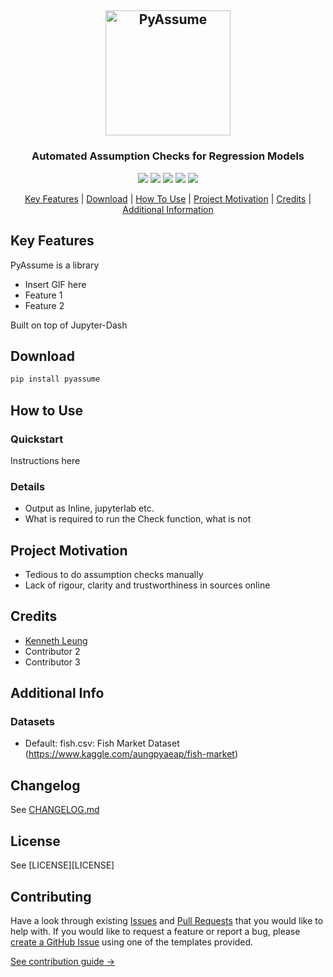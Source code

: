 <h2 align="center"><img src="https://raw.githubusercontent.com/kennethleungty/pyassume/main/media/logo_v1.png" alt="PyAssume" width="200"></h2>
<h3 align="center">Automated Assumption Checks for Regression Models</h3>
<p align="center">
  <a href="https://img.shields.io/badge/Coverage-100%25-green"><img src="https://img.shields.io/badge/Coverage-100%25-green"></a>
  <a href="https://img.shields.io/badge/Build-Passing-green"><img src="https://img.shields.io/badge/Build-Passing-green"></a>
  <a href="https://img.shields.io/badge/Python-v3.6+-blue.svg"><img src="https://img.shields.io/badge/Python-v3.6+-blue.svg"></a>
  <a href="https://img.shields.io/badge/License-MIT-blue.svg"><img src="https://img.shields.io/badge/License-MIT-blue.svg"></a>
  <a href="https://img.shields.io/badge/Contributions-Welcome-orange.svg"><img src="https://img.shields.io/badge/Contributions-Welcome-orange.svg"></a>
</p>
<p align="center">
  <a href="#key-features">Key Features</a> |
  <a href="#download">Download</a> |
  <a href="#how-to-use">How To Use</a> |
  <a href="#project-motivation">Project Motivation</a> |
  <a href="#credits">Credits</a> |
  <a href="#additional-info">Additional Information</a>
</p>

## Key Features
PyAssume is a library

- Insert GIF here
- Feature 1
- Feature 2

Built on top of Jupyter-Dash

## Download
```bash
pip install pyassume
```

## How to Use

### Quickstart
Instructions here

### Details
- Output as Inline, jupyterlab etc.
- What is required to run the Check function, what is not

## Project Motivation
- Tedious to do assumption checks manually
- Lack of rigour, clarity and trustworthiness in sources online

## Credits
- [Kenneth Leung](https://github.com/kennethleungty)
- Contributor 2
- Contributor 3

## Additional Info
### Datasets
- Default: fish.csv: Fish Market Dataset (https://www.kaggle.com/aungpyaeap/fish-market)

## Changelog
See [CHANGELOG.md](CHANGELOG.md)

## License
See [LICENSE][LICENSE]

## Contributing
Have a look through existing [Issues](https://github.com/kennethleungty/pyassume/issues) and [Pull Requests](https://github.com/kennethleungty/pyassume/pulls) that you would like to help with. If you would like to request a feature or report a bug, please [create a GitHub Issue](https://github.com/kennethleungty/pyassume/issues) using one of the templates provided.

[See contribution guide →](https://github.com/kennethleungty/pyassume/blob/main/CONTRIBUTING.md)
